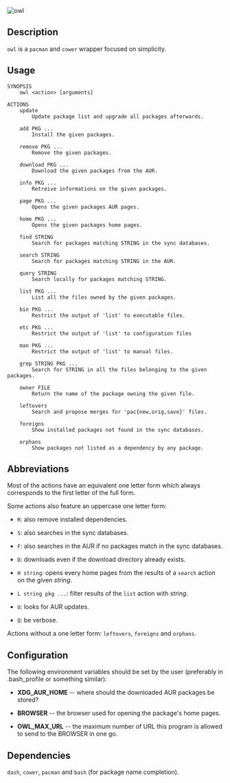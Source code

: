 ![owl](https://github.com/baskerville/owl/raw/master/preview/owl_logo.jpg)

## Description

`owl` is a `pacman` and `cower` wrapper focused on simplicity.

## Usage

    SYNOPSIS
        owl <action> [arguments]

    ACTIONS
        update
            Update package list and upgrade all packages afterwards.

        add PKG ...
            Install the given packages.

        remove PKG ...
            Remove the given packages.

        download PKG ...
            Download the given packages from the AUR.

        info PKG ...
            Retreive informations on the given packages.

        page PKG ...
            Opens the given packages AUR pages.

        home PKG ...
            Opens the given packages home pages.

        find STRING
            Search for packages matching STRING in the sync databases.

        search STRING
            Search for packages matching STRING in the AUR.

        query STRING
            Search locally for packages matching STRING.

        list PKG ...
            List all the files owned by the given packages.

        bin PKG ...
            Restrict the output of 'list' to executable files.

        etc PKG ...
            Restrict the output of 'list' to configuration files

        man PKG ...
            Restrict the output of 'list' to manual files.

        grep STRING PKG ...
            Search for STRING in all the files belonging to the given packages.

        owner FILE
            Return the name of the package owning the given file.

        leftovers
            Search and propose merges for 'pac{new,orig,save}' files.

        foreigns
            Show installed packages not found in the sync databases.

        orphans
            Show packages not listed as a dependency by any package.

## Abbreviations

Most of the actions have an equivalent one letter form which always corresponds
to the first letter of the full form.

Some actions also feature an uppercase one letter form:

- `R`: also remove installed dependencies.

- `S`: also searches in the sync databases.

- `F`: also searches in the AUR if no packages match in the sync databases.

- `D`: downloads even if the download directory already exists.

- `H string`: opens every home pages from the results of a `search` action on the given *string*.

- `L string pkg ...`: filter results of the `list` action with *string*.

- `U`: looks for AUR updates.

- `Q`: be verbose.

Actions without a one letter form: `leftovers`, `foreigns` and `orphans`.

## Configuration

The following environment variables should be set by the user (preferably in .bash_profile or something similar):

- **XDG_AUR_HOME** -- where should the downloaded AUR packages be stored?

- **BROWSER** -- the browser used for opening the package's home pages.

- **OWL_MAX_URL** -- the maximum number of URL this program is allowed to send to
  the BROWSER in one go.

## Dependencies

`dash`, `cower`, `pacman` and `bash` (for package name completion).
